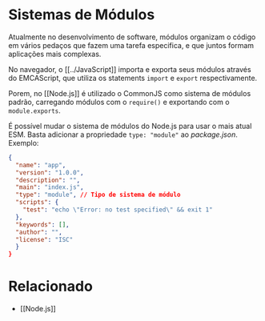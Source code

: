 # Sistemas de Módulos
Atualmente no desenvolvimento de software, módulos organizam o código em vários pedaços que fazem uma tarefa especifica, e que juntos formam aplicações mais complexas.

No navegador, o [[../JavaScript]] importa e exporta seus módulos através do EMCAScript, que utiliza os statements `import` e `export` respectivamente. 

Porem, no [[Node.js]] é utilizado o CommonJS como sistema de módulos padrão, carregando módulos com o `require()` e exportando com o `module.exports`.

É possível mudar o sistema de módulos do Node.js para usar o mais atual ESM. Basta adicionar a propriedade ` type: "module" ` ao *package.json*. Exemplo:
```json
{
  "name": "app",
  "version": "1.0.0",
  "description": "",
  "main": "index.js",
  "type": "module", // Tipo de sistema de módulo
  "scripts": {
    "test": "echo \"Error: no test specified\" && exit 1"
  },
  "keywords": [],
  "author": "",
  "license": "ISC"
  }
}
```

# Relacionado
- [[Node.js]]